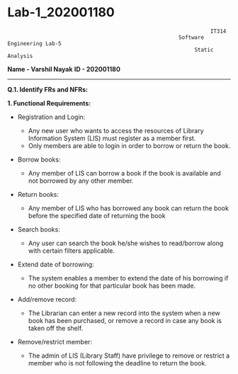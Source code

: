 # Lab-1_202001180

                                                                    IT314
                                                          Software Engineering Lab-5
                                                               Static Analysis
                                            
**Name - Varshil Nayak**
**ID - 202001180**

-------------------------------------------------------------------------------------------------------------------------------------------------------------------------


**Q.1. Identify FRs and NFRs:**

**1. Functional Requirements:**

- Registration and Login:
  - Any new user who wants to access the resources of Library Information System (LIS) must register as a member first.
  - Only members are able to login in order to borrow or return the book.

- Borrow books:
  - Any member of LIS can borrow a book if the book is available and not borrowed by any other member.

- Return books:
  - Any member of LIS who has borrowed any book can return the book before the specified date of returning the book

- Search books:
  - Any user can search the book he/she wishes to read/borrow along with certain filters applicable.

- Extend date of borrowing:
  - The system enables a member to extend the date of his borrowing if no other booking for that particular book has been made.

- Add/remove record:
  - The Librarian can enter a new record into the system when a new book has been purchased, or remove a record in case any book is taken off the shelf.

- Remove/restrict member:
  - The admin of LIS (Library Staff) have privilege to remove or restrict a member who is not following the deadline to return the book.
